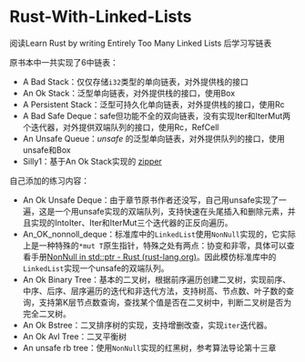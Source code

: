 # Rust-With-Linked-Lists
阅读Learn Rust by writing Entirely Too Many Linked Lists 后学习写链表

原书本中一共实现了6中链表：

- A Bad Stack：仅仅存储`i32`类型的单向链表，对外提供栈的接口
- An Ok Stack：泛型单向链表，对外提供栈的接口，使用Box
- A Persistent Stack：泛型可持久化单向链表，对外提供栈的接口，使用Rc
- A Bad Safe Deque：safe但功能不全的双向链表，没有实现Iter和IterMut两个迭代器，对外提供双端队列的接口，使用Rc，RefCell
- An Unsafe Queue：*unsafe* 的泛型单向链表，对外提供队列的接口，使用unsafe和Box
- Silly1：基于An Ok Stack实现的 [zipper](https://en.wikipedia.org/wiki/Zipper_(data_structure))



自己添加的练习内容：

- An Ok Unsafe Deque：由于章节原书作者还没写，自己用unsafe实现了一遍，这是一个用unsafe实现的双端队列，支持快速在头尾插入和删除元素，并且实现的IntoIter、Iter和IterMut三个迭代器的正反向遍历。
- An_OK_nonnoll_deque：标准库中的`LinkedList`使用`NonNull`实现的，它实际上是一种特殊的`*mut T`原生指针，特殊之处有两点：协变和非零，具体可以查看手册[NonNull in std::ptr - Rust (rust-lang.org)](https://doc.rust-lang.org/std/ptr/struct.NonNull.html)。因此模仿标准库中的`LinkedList`实现一个unsafe的双端队列。
- An Ok Binary Tree：基本的二叉树，根据前序遍历创建二叉树，实现前序、中序、后序、层序遍历的迭代和非迭代方法，支持树高、节点数、叶子数的查询，支持第K层节点数查询，查找某个值是否在二叉树中，判断二叉树是否为完全二叉树。
- An Ok Bstree：二叉排序树的实现，支持增删改查，实现`iter`迭代器。
- An Ok Avl Tree：二叉平衡树
- An unsafe rb tree：使用`NonNull`实现的红黑树，参考算法导论第十三章
